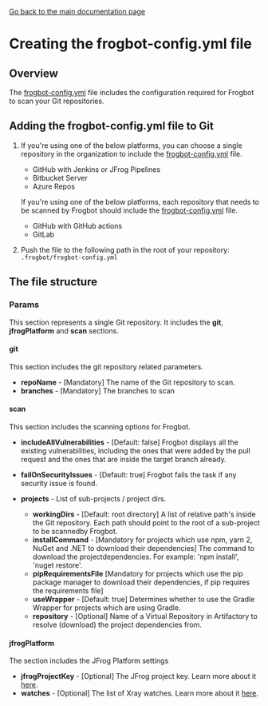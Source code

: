 [Go back to the main documentation page](https://github.com/jfrog/frogbot)

# Creating the frogbot-config.yml file

## Overview

The [frogbot-config.yml](templates/.frogbot/frogbot-config.yml) file includes the configuration required for Frogbot to scan your Git repositories.

## Adding the frogbot-config.yml file to Git

1. If you're using one of the below platforms, you can choose a single repository in the organization to include the [frogbot-config.yml](templates/.frogbot/frogbot-config.yml) file.
    - GitHub with Jenkins or JFrog Pipelines
    - Bitbucket Server
    - Azure Repos

   If you're using one of the below platforms, each repository that needs to be scanned by Frogbot should include the [frogbot-config.yml](templates/.frogbot/frogbot-config.yml) file.
    - GitHub with GitHub actions
    - GitLab

2. Push the file to the following path in the root of your repository: `.frogbot/frogbot-config.yml`

## The file structure
### Params

This section represents a single Git repository. It includes the **git**, **jfrogPlatform** and **scan** sections.

#### git

This section includes the git repository related parameters.

- **repoName** - [Mandatory] The name of the Git repository to scan.
- **branches** - [Mandatory] The branches to scan

#### scan

This section includes the scanning options for Frogbot.

- **includeAllVulnerabilities** - [Default: false] Frogbot displays all the existing vulnerabilities, including the ones that were added by the pull request and the ones that are inside the target branch already.

- **failOnSecurityIssues** - [Default: true] Frogbot fails the task if any security issue is found.
- **projects** - List of sub-projects / project dirs.
  - **workingDirs** - [Default: root directory] A list of relative path's inside the Git repository. Each path should point to the root of a sub-project to be scannedby Frogbot.
  - **installCommand** - [Mandatory for projects which use npm, yarn 2, NuGet and .NET to download their dependencies] The command to download the projectdependencies. For example: 'npm install', 'nuget restore'.
  - **pipRequirementsFile** [Mandatory for projects which use the pip package manager to download their dependencies, if pip requires the requirements file]
  - **useWrapper** - [Default: true] Determines whether to use the Gradle Wrapper for projects which are using Gradle.
  - **repository** - [Optional] Name of a Virtual Repository in Artifactory to resolve (download) the project dependencies from.

#### jfrogPlatform

The section includes the JFrog Platform settings

- **jfrogProjectKey** - [Optional] The JFrog project key. Learn more about it [here](https://www.jfrog.com/confluence/display/JFROG/Projects).
- **watches** - [Optional] The list of Xray watches. Learn more about it [here](https://www.jfrog.com/confluence/display/JFROG/Configuring+Xray+Watches).